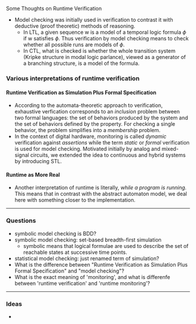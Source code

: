Some Thoughts on Runtime Verification

- Model checking was initially used in verification to contrast it with deductive (proof theoretic) methods of reasoning.
	- In LTL, a given sequence w is a model of a temporal logic formula $\phi$ if w satisfies $\phi$. Thus verification by model checking means to check whether all possible runs are models of $\phi$. 
	- In CTL, what is checked is whether the whole transition system (Kripke structure in modal logic parlance), viewed as a generator of a branching structure, is a model of the formula.

### Various interpretations of runtime verification
#### Runtime Verification as Simulation Plus Formal Specification
- According to the automata-theoretic approach to verification, exhaustive verfication corresponds to an *inclusion* problem between two formal languages: the set of behaviors produced by the system and the set of behaviors defined by the property. For checking a single behavior, the problem simplifies into a *membership* problem.
- In the context of digital hardware, monitoring is called *dynamic* verification against *assertions* while the term *static* or *formal* verification is used for model checking. Motivated initially by analog and mixed-signal circuits, we extended the idea to continuous and hybrid systems by introducing STL.

#### Runtime as More Real
- Another interpretation of runtime is literally, *while a program is running.* This means that in contrast with the abstract automaton model, we deal here with something closer to the implementation.


---------
### Questions
- symbolic model checking is BDD?
- symbolic model checking: set-based breadth-first simulation
	- symbolic means that logical formulae are used to describe the set of reachable states at successive time points.
- statistical model checking: just renamed term of simulation?	
- What is the difference between "Runtime Verification as Simulation Plus Formal Specification" and "model checking"?
- What is the exact meaning of 'monitoring', and what is differenfe between 'runtime verification' and 'runtime monitoring'?

---------
### Ideas
- 
